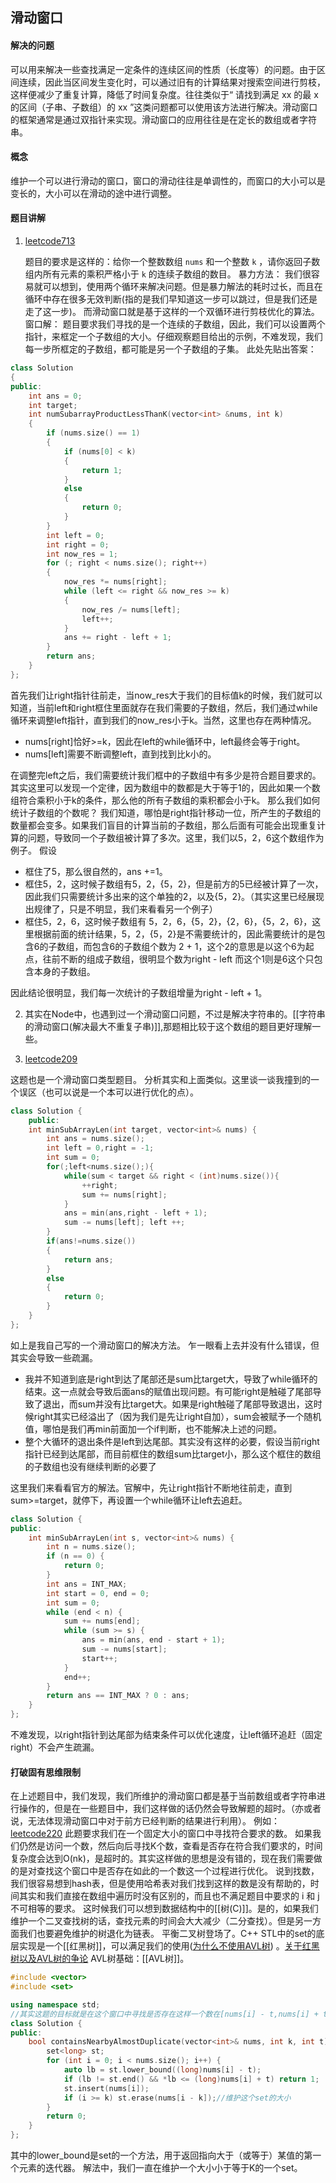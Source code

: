 ## 滑动窗口
#### 解决的问题
可以用来解决一些查找满足一定条件的连续区间的性质（长度等）的问题。由于区间连续，因此当区间发生变化时，可以通过旧有的计算结果对搜索空间进行剪枝，这样便减少了重复计算，降低了时间复杂度。往往类似于“ 请找到满足 xx 的最 x 的区间（子串、子数组）的 xx ”这类问题都可以使用该方法进行解决。滑动窗口的框架通常是通过双指针来实现。滑动窗口的应用往往是在定长的数组或者字符串。


#### 概念
维护一个可以进行滑动的窗口，窗口的滑动往往是单调性的，而窗口的大小可以是变长的，大小可以在滑动的途中进行调整。

#### 题目讲解
1. [leetcode713](https://leetcode-cn.com/problems/subarray-product-less-than-k/)

	题目的要求是这样的：给你一个整数数组 `nums` 和一个整数 `k` ，请你返回子数组内所有元素的乘积严格小于 `k` 的连续子数组的数目。
	暴力方法：
		我们很容易就可以想到，使用两个循环来解决问题。但是暴力解法的耗时过长，而且在循环中存在很多无效判断(指的是我们早知道这一步可以跳过，但是我们还是走了这一步)。
	而滑动窗口就是基于这样的一个双循环进行剪枝优化的算法。
	窗口解：
		题目要求我们寻找的是一个连续的子数组，因此，我们可以设置两个指针，来框定一个子数组的大小。仔细观察题目给出的示例，不难发现，我们每一步所框定的子数组，都可能是另一个子数组的子集。
		此处先贴出答案： 
```cpp
class Solution
{
public:
    int ans = 0;
    int target;
    int numSubarrayProductLessThanK(vector<int> &nums, int k)
    {
        if (nums.size() == 1)
        {
            if (nums[0] < k)
            {
                return 1;
            }
            else
            {
                return 0;
            }
        }
        int left = 0;
        int right = 0;
        int now_res = 1;
        for (; right < nums.size(); right++)
        {
            now_res *= nums[right];
            while (left <= right && now_res >= k)
            {
                now_res /= nums[left];
                left++;
            }
            ans += right - left + 1;
        }
        return ans;
    }
};
```
首先我们让right指针往前走，当now_res大于我们的目标值k的时候，我们就可以知道，当前left和right框住里面就存在我们需要的子数组，然后，我们通过while循环来调整left指针，直到我们的now_res小于k。当然，这里也存在两种情况。
* nums[right]恰好>=k，因此在left的while循环中，left最终会等于right。
* nums[left]需要不断调整left，直到找到比k小的。

在调整完left之后，我们需要统计我们框中的子数组中有多少是符合题目要求的。其实这里可以发现一个定律，因为数组中的数都是大于等于1的，因此如果一个数组符合乘积小于k的条件，那么他的所有子数组的乘积都会小于k。
那么我们如何统计子数组的个数呢？
我们知道，哪怕是right指针移动一位，所产生的子数组的数量都会变多。如果我们盲目的计算当前的子数组，那么后面有可能会出现重复计算的问题，导致同一个子数组被计算了多次。这里，我们以5，2，6这个数组作为例子。
假设
* 框住了5，那么很自然的，ans +=1。
* 框住5，2，这时候子数组有5，2，{5，2}，但是前方的5已经被计算了一次，因此我们只需要统计多出来的这个单独的2，以及{5，2}。（其实这里已经展现出规律了，只是不明显，我们来看看另一个例子）
* 框住5，2，6，这时候子数组有 5，2，6，{5，2}，{2，6}，{5，2，6}，这里根据前面的统计结果，5，2，{5，2}是不需要统计的，因此需要统计的是包含6的子数组，而包含6的子数组个数为 2 + 1，这个2的意思是以这个6为起点，往前不断的组成子数组，很明显个数为right - left 而这个1则是6这个只包含本身的子数组。

因此结论很明显，我们每一次统计的子数组增量为right - left + 1。


2. 其实在Node中，也遇到过一个滑动窗口问题，不过是解决字符串的。[[字符串的滑动窗口(解决最大不重复子串)]],那题相比较于这个数组的题目更好理解一些。

3.  [leetcode209](https://leetcode-cn.com/problems/minimum-size-subarray-sum/)

这题也是一个滑动窗口类型题目。
分析其实和上面类似。这里谈一谈我撞到的一个误区（也可以说是一个本可以进行优化的点）。
```cpp
class Solution { 
	public: 
	int minSubArrayLen(int target, vector<int>& nums) { 
		int ans = nums.size(); 
		int left = 0,right = -1; 
		int sum = 0; 
		for(;left<nums.size();){ 
			while(sum < target && right < (int)nums.size()){ 
				++right; 
				sum += nums[right]; 
			} 
			ans = min(ans,right - left + 1); 
			sum -= nums[left]; left ++; 
		} 
		if(ans!=nums.size())
		{ 
			return ans; 
		} 
		else
		{ 
			return 0; 
		} 
	} 
};

```

如上是我自己写的一个滑动窗口的解决方法。
乍一眼看上去并没有什么错误，但其实会导致一些疏漏。
* 我并不知道到底是right到达了尾部还是sum比target大，导致了while循环的结束。这一点就会导致后面ans的赋值出现问题。有可能right是触碰了尾部导致了退出，而sum并没有比target大。如果是right触碰了尾部导致退出，这时候right其实已经溢出了（因为我们是先让right自加），sum会被赋予一个随机值，哪怕是我们再min前面加一个if判断，也不能解决上述的问题。
* 整个大循环的退出条件是left到达尾部。其实没有这样的必要，假设当前right指针已经到达尾部，而目前框住的数组sum比target小，那么这个框住的数组的子数组也没有继续判断的必要了

这里我们来看看官方的解法。官解中，先让right指针不断地往前走，直到sum>=target，就停下，再设置一个while循环让left去追赶。
```cpp
class Solution {
public:
    int minSubArrayLen(int s, vector<int>& nums) {
        int n = nums.size();
        if (n == 0) {
            return 0;
        }
        int ans = INT_MAX;
        int start = 0, end = 0;
        int sum = 0;
        while (end < n) {
            sum += nums[end];
            while (sum >= s) {
                ans = min(ans, end - start + 1);
                sum -= nums[start];
                start++;
            }
            end++;
        }
        return ans == INT_MAX ? 0 : ans;
    }
};

```
不难发现，以right指针到达尾部为结束条件可以优化速度，让left循环追赶（固定right）不会产生疏漏。

#### 打破固有思维限制
在上述题目中，我们发现，我们所维护的滑动窗口都是基于当前数组或者字符串进行操作的，但是在一些题目中，我们这样做的话仍然会导致解题的超时。（亦或者说，无法体现滑动窗口中对于前方已经判断的结果进行利用）。
例如：
[leetcode220](https://leetcode-cn.com/problems/contains-duplicate-iii/)
此题要求我们在一个固定大小的窗口中寻找符合要求的数。
如果我们仍然是访问一个数，然后向后寻找K个数，查看是否存在符合我们要求的，时间复杂度会达到O(nk)，是超时的。其实这样做的思想是没有错的，现在我们需要做的是对查找这个窗口中是否存在如此的一个数这一个过程进行优化。
说到找数，我们很容易想到hash表，但是使用哈希表对我们找到这样的数是没有帮助的，时间其实和我们直接在数组中遍历时没有区别的，而且也不满足题目中要求的 i 和 j 不可相等的要求。
这时候我们可以想到数据结构中的[[树(C)]]。是的，如果我们维护一个二叉查找树的话，查找元素的时间会大大减少（二分查找）。但是另一方面我们也要避免维护的树退化为链表。
平衡二叉树登场了。C++ STL中的set的底层实现是一个[[红黑树]]，可以满足我们的使用([为什么不使用AVL树](https://leetcode-cn.com/problems/contains-duplicate-iii/solution/gong-shui-san-xie-yi-ti-shuang-jie-hua-d-dlnv/)) 。[关于红黑树以及AVL树的争论](https://zhuanlan.zhihu.com/p/93369069)    AVL树基础：[[AVL树]]。
```cpp
#include <vector>
#include <set>

using namespace std;
//其实这题的目标就是在这个窗口中寻找是否存在这样一个数在[nums[i] - t,nums[i] + t]
class Solution {
public:
    bool containsNearbyAlmostDuplicate(vector<int>& nums, int k, int t) {
        set<long> st;
        for (int i = 0; i < nums.size(); i++) {
            auto lb = st.lower_bound((long)nums[i] - t);
            if (lb != st.end() && *lb <= (long)nums[i] + t) return 1;
            st.insert(nums[i]);
            if (i >= k) st.erase(nums[i - k]);//维护这个set的大小
        }
        return 0;
    }
};
```
其中的lower_bound是set的一个方法，用于返回指向大于（或等于）某值的第一个元素的迭代器。
解法中，我们一直在维护一个大小小于等于K的一个set。


